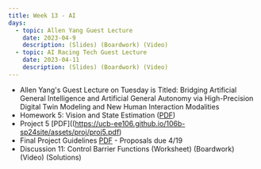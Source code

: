 ```yaml
---
title: Week 13 - AI
days:
  - topic: Allen Yang Guest Lecture
    date: 2023-04-9
    description: (Slides) (Boardwork) (Video)
  - topic: AI Racing Tech Guest Lecture 
    date: 2023-04-11
    description: (Slides) (Boardwork) (Video)
---
```


- Allen Yang's Guest Lecture on Tuesday is Titled: Bridging Artificial General Intelligence and Artificial General Autonomy via High-Precision Digital Twin Modeling and New Human Interaction Modalities
- Homework 5: Vision and State Estimation ([PDF](https://ucb-ee106.github.io/106b-sp24site/assets/hw/hw5.pdf))
- Project 5 [PDF]((https://ucb-ee106.github.io/106b-sp24site/assets/proj/proj5.pdf)
- Final Project Guidelines [PDF](https://ucb-ee106.github.io/106b-sp24site/assets/proj/final_proj.pdf) - Proposals due 4/19
- Discussion 11: Control Barrier Functions (Worksheet) (Boardwork) (Video) (Solutions)

<a id="Week14"></a>
